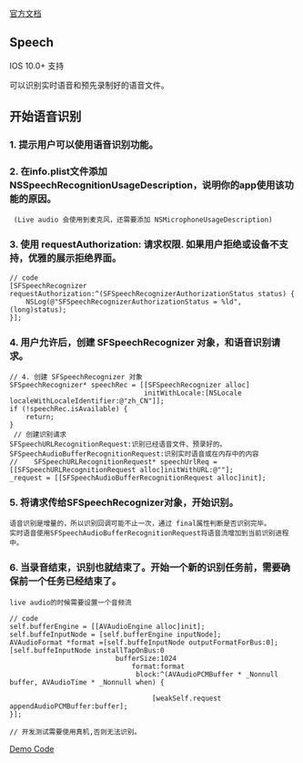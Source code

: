 
[官方文档](https://developer.apple.com/reference/speech?language=objc)

## Speech
IOS 10.0+ 支持

可以识别实时语音和预先录制好的语音文件。

## 开始语音识别
### 1. 提示用户可以使用语音识别功能。
### 2. 在info.plist文件添加NSSpeechRecognitionUsageDescription，说明你的app使用该功能的原因。
     (Live audio 会使用到麦克风，还需要添加 NSMicrophoneUsageDescription)  
### 3. 使用 requestAuthorization: 请求权限. 如果用户拒绝或设备不支持，优雅的展示拒绝界面。    
    // code
    [SFSpeechRecognizer requestAuthorization:^(SFSpeechRecognizerAuthorizationStatus status) {
        NSLog(@"SFSpeechRecognizerAuthorizationStatus = %ld",(long)status);
    }];
### 4. 用户允许后，创建 SFSpeechRecognizer 对象，和语音识别请求。
    // 4. 创建 SFSpeechRecognizer 对象
    SFSpeechRecognizer* speechRec = [[SFSpeechRecognizer alloc]
                                     initWithLocale:[NSLocale localeWithLocaleIdentifier:@"zh_CN"]];
    if (!speechRec.isAvailable) {
        return;
    }  
     // 创建识别请求
    SFSpeechURLRecognitionRequest:识别已经语音文件、预录好的。
    SFSpeechAudioBufferRecognitionRequest:识别实时语音或在内存中的内容  
    //    SFSpeechURLRecognitionRequest* speechUrlReq = [[SFSpeechURLRecognitionRequest alloc]initWithURL:@""];
    _request = [[SFSpeechAudioBufferRecognitionRequest alloc]init]; 
    

### 5. 将请求传给SFSpeechRecognizer对象，开始识别。
    语音识别是增量的，所以识别回调可能不止一次，通过 final属性判断是否识别完毕。
    实时语音使用SFSpeechAudioBufferRecognitionRequest将语音流增加到当前识别进程中。  
### 6. 当录音结束，识别也就结束了。开始一个新的识别任务前，需要确保前一个任务已经结束了。  
    live audio的时候需要设置一个音频流
    
    // code
    self.bufferEngine = [[AVAudioEngine alloc]init];
    self.buffeInputNode = [self.bufferEngine inputNode];
    AVAudioFormat *format =[self.buffeInputNode outputFormatForBus:0];
    [self.buffeInputNode installTapOnBus:0
                              bufferSize:1024
                                  format:format
                                   block:^(AVAudioPCMBuffer * _Nonnull buffer, AVAudioTime * _Nonnull when) {
       
                                       [weakSelf.request appendAudioPCMBuffer:buffer];
    }];  
    
    // 开发测试需要使用真机,否则无法识别。  

[Demo Code](https://github.com/zhangbinbin5335/SpeechRecognitionDemo.git)
